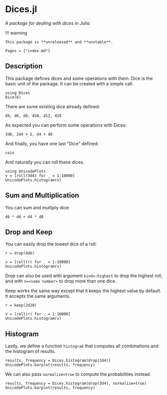 # Dices.jl

_A package for dealing with dices in Julia._

!!! warning

    This package is **unreleased** and **unstable**.

```@contents
Pages = ["index.md"]
```

## Description

This package defines dices and some operations with them.
Dice is the basic unit of the package. It can be created with a simple call:

```@example ex1
using Dices
Dice(6)
```

There are some existing dice already defined:

```@example ex1
d4, d6, d8, d10, d12, d20
```

As expected you can perform some operations with Dices:

```@example ex1
3d6, 2d4 + 2, d4 + d6
```

And finally, you have one last "Dice" defined:

```@example ex1
coin
```

And naturally you can roll these dices.

```@example ex1
using UnicodePlots
v = [roll(3d4) for _ = 1:10000]
UnicodePlots.histogram(v)
```

## Sum and Multiplication

You can sum and multiply dice:

```@example ex1
d6 * d6 + d4 * d8
```

## Drop and Keep

You can easily drop the lowest dice of a roll:

```@example ex1
r = drop(4d6)
```

```@example ex1
v = [roll(r) for _ = 1:10000]
UnicodePlots.histogram(v)
```

Drop can also be used with argument `kind=:highest` to drop the highest roll, and with `n=<some number>` to drop more than one dice.

Keep works the same way except that it keeps the highest value by default. It accepts the same arguments.

```@example ex1
r = keep(2d20)
```

```@example ex1
v = [roll(r) for _ = 1:10000]
UnicodePlots.histogram(v)
```

## Histogram

Lastly, we define a function `histogram` that computes all combinations and the histogram of results.

```@example ex1
results, frequency = Dices.histogram(drop(3d4))
UnicodePlots.barplot(results, frequency)
```

We can also pass `normalize=true` to compute the probabilities instead.

```@example ex1
results, frequency = Dices.histogram(drop(3d4), normalize=true)
UnicodePlots.barplot(results, frequency)
```